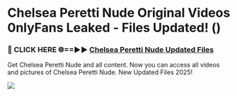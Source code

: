 # Chelsea Peretti Nude Original Videos 0nlyFans Leaked - Files Updated! ()

<h3>🔴 CLICK HERE 🌐==►► <a href="https://tinyurl.com/2p9ay9w9" rel="nofollow">Chelsea Peretti Nude Updated Files</a></h3>

Get Chelsea Peretti Nude and all content. Now you can access all videos and pictures of Chelsea Peretti Nude. New Updated Files 2025!

[![](https://i.imgur.com/KQgVmj3.gif)](https://tinyurl.com/2p9ay9w9)
